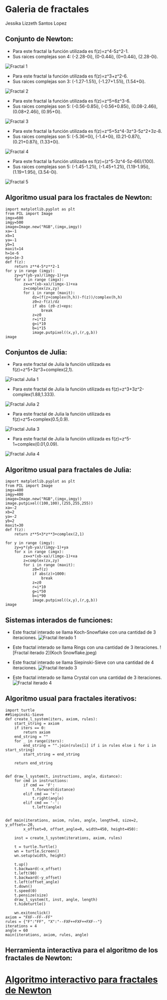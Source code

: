 # Galeria de fractales 
Jessika Lizzeth Santos Lopez 

## Conjunto de Newton:
* Para este fractal la función utilizada es f(z)=z^4-5z^2-1. 
* Sus raices complejas son 4: (-2.28-0i), (0-0.44i), (0+0.44i), (2.28-0i).

![Fractal 1](newton.png)

* Para este fractal la función utilizada es f(z)=z^3+z^2-6. 
* Sus raices complejas son 3: (-1.27-1.51i), (-1.27+1.51i), (1.54+0i).

![Fractal 2](Newton2.png)

* Para este fractal la función utilizada es f(z)=z^5+6z^3-6. 
* Sus raices complejas son 5: (-0.56-0.85i), (-0.56+0.85i), (0.08-2.46i), (0.08+2.46i), (0.95+0i).

![Fractal 3](Newton3.png)

* Para este fractal la función utilizada es f(z)=z^5+5z^4-3z^3-5z^2+3z-8. 
* Sus raices complejas son 5: (-5.36+0i), (-1.4+0i), (0.21-0.87i), (0.21+0.87i), (1.33+0i).

![Fractal 4](Newton4.png)

* Para este fractal la función utilizada es f(z)=(z^5-3z^4-5z-66)/(100).
* Sus raices complejas son 5: (-1.45-1.21i), (-1.45+1.21i), (1.19-1.95i), (1.19+1.95i), (3.54-0i).

![Fractal 5](Newton5.png)

## Algoritmo usual para los fractales de Newton:
````
import matplotlib.pyplot as plt
from PIL import Image
imgx=600
imgy=500
image=Image.new("RGB",(imgx,imgy))
xa=-1
xb=1
ya=-1
yb=1
maxit=14
h=1e-6
eps=1e-3
def f(z):
    return z**4-5*z**2-1
for y in range (imgy):
    zy=y*(yb-ya)/(imgy-1)+ya
    for x in range (imgx):
        zx=x*(xb-xa)/(imgx-1)+xa
        z=complex(zx,zy)
        for i in range (maxit):
            dz=(f(z+complex(h,h))-f(z))/complex(h,h)
            z0=z-f(z)/dz
            if abs (z0-z)<eps:
                break
            z=z0
            r=i*12
            g=i*10
            b=i*15
            image.putpixel((x,y),(r,g,b))
image
````


## Conjuntos de Julia:
* Para este fractal de Julia la función utilizada es f(z)=z^5+3z^3+complex(2,1).

![Fractal Julia 1](Julia_1.png)

* Para este fractal de Julia la función utilizada es f(z)=z^3+3z^2-complex(1.88,1.333).

![Fractal Julia 2](Julia2.png)

* Para este fractal de Julia la función utilizada es f(z)=z^5+complex(0.5,0.9).

![Fractal Julia 3](Julia3.png)

* Para este fractal de Julia la función utilizada es f(z)=z^5-1+complex(0.01,0.09).

![Fractal Julia 4](Julia4.png)



## Algoritmo usual para fractales de Julia:
````
import matplotlib.pyplot as plt
from PIL import Image
imgx=400
imgy=400
image=Image.new("RGB",(imgx,imgy))
image.putpixel((100,100),(255,255,255))
xa=-2
xb=2
ya=-2
yb=2
maxit=30
def f(z):
    return z**5+3*z**3+complex(2,1)

for y in range (imgy):
    zy=y*(yb-ya)/(imgy-1)+ya
    for x in range (imgx):
        zx=x*(xb-xa)/(imgx-1)+xa
        z=complex(zx,zy)
        for i in range (maxit):
            z0=f(z)
            if abs(z)>1000:
                break
            z=z0
            r=i*10
            g=i*50
            b=i*90
            image.putpixel((x,y),(r,g,b))
image
````

## Sistemas interados de funciones:
* Este fractal interado se llama Koch-Snowflake con una cantidad de 3 iteraciones.
![Fractal iterado 1](konk.jpeg)

* Este fractal interado se llama Rings con una cantidad de 3 iteraciones.
![Fractal iterado 2](Koch Snowflake.jpeg)

* Este fractal interado se llama Siepinski-Sieve con una cantidad de 4 iteraciones.
![Fractal iterado 3](serpinski.jpg)

* Este fractal interado se llama Crystal con una cantidad de 3 iteraciones.
![Fractal iterado 4](crystal.jpeg)

## Algoritmo usual para fractales iterativos:
````
import turtle
##Siepinski-Sieve
def create_l_system(iters, axiom, rules):
    start_string = axiom
    if iters == 0:
        return axiom
    end_string = ""
    for _ in range(iters):
        end_string = "".join(rules[i] if i in rules else i for i in start_string)
        start_string = end_string

    return end_string


def draw_l_system(t, instructions, angle, distance):
    for cmd in instructions:
        if cmd == 'F':
            t.forward(distance)
        elif cmd == '+':
            t.right(angle)
        elif cmd == '-':
            t.left(angle)


def main(iterations, axiom, rules, angle, length=8, size=2, y_offset=-20,
        x_offset=0, offset_angle=0, width=450, height=450):

    inst = create_l_system(iterations, axiom, rules)

    t = turtle.Turtle()
    wn = turtle.Screen()
    wn.setup(width, height)

    t.up()
    t.backward(-x_offset)
    t.left(90)
    t.backward(-y_offset)
    t.left(offset_angle)
    t.down()
    t.speed(0)
    t.pensize(size)
    draw_l_system(t, inst, angle, length)
    t.hideturtle()

    wn.exitonclick()
axiom = "FXF--FF--FF"
rules = {"F":"FF", "X":"--FXF++FXF++FXF--"}
iterations = 4
angle = 60
main(iterations, axiom, rules, angle)

````

## Herramienta interactiva para el algoritmo de los fractales de Newton:

# [Algoritmo interactivo para fractales de Newton](Interact_Newton.html)


